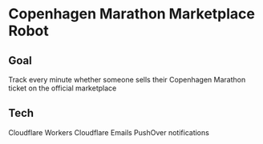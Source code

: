 # Copenhagen Marathon Marketplace Robot

## Goal

Track every minute whether someone sells their Copenhagen Marathon ticket on the official marketplace

## Tech

Cloudflare Workers
Cloudflare Emails
PushOver notifications
